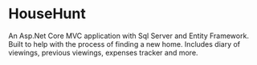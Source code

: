 # HouseHunt
An Asp.Net Core MVC application with Sql Server and Entity Framework.
Built to help with the process of finding a new home.
Includes diary of viewings, previous viewings, expenses tracker and more.

